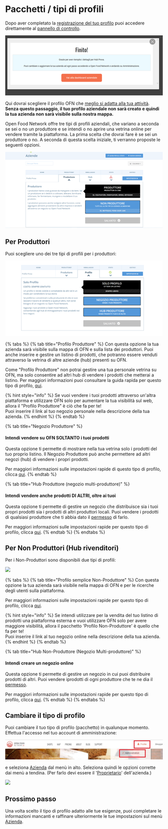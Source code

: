# Pacchetti / tipi di profili

Dopo aver completato la [registrazione del tuo profilo](../register-and-create-your-profile.md) puoi accedere direttamente al [pannello di controllo](enterprise-settings.md).

![](../../.gitbook/assets/finito.png)

Qui dovrai scegliere il profilo OFN che [meglio si adatta alla tua attività](../../your-quick-start-on-ofn-given-who-you-are.md). **Senza questo passaggio, il tuo profilo aziendale non sarà creato e quindi la tua azienda non sarà visibile sulla nostra mappa.**

Open Food Network offre tre tipi di profili aziendali, che variano a seconda se sei o no un produttore e se intendi o no aprire una vetrina online per vendere tramite la piattaforma. La prima scelta che dovrai fare è se sei un produttore o no. A seconda di questa scelta iniziale, ti verranno proposte le seguenti opzioni. 

![](../../.gitbook/assets/profilo-produttore-non-produttore.png)

## Per Produttori

Puoi scegliere uno dei tre tipi di profili per i produttori:

![](../../.gitbook/assets/profili-produttore.png)

{% tabs %}
{% tab title="Profilo Produttore" %}
Con questa opzione la tua azienda sarà visibile sulla mappa di OFN e sulla lista dei produttori. Puoi anche inserire e gestire un listino di prodotti, che potranno essere venduti attraverso la vetrina di altre aziende \(hub\) presenti su OFN. 

Come "Profilo Produttore" non potrai gestire una tua personale vetrina su OFN, ma solo consentire ad altri hub di vendere i prodotti che metterai a listino. Per maggiori informazioni puoi consultare la guida rapida per questo tipo di profilo, [qui](../../quick-start-guides/).

{% hint style="info" %}
Se vuoi vendere i tuoi prodotti attraverso un'altra piattaforma e utilizzare OFN solo per aumentare la tua visibilità sul web, allora il "Profilo Produttore" è ciò che fa per te!   
Puoi inserire il link al tuo negozio personale nella descrizione della tua azienda.
{% endhint %}
{% endtab %}

{% tab title="Negozio Produttore" %}
#### Intendi vendere su OFN SOLTANTO i tuoi prodotti

Questa opzione ti permette di mostrare nella tua vetrina solo i prodotti del tuo proprio listino. Il Negozio Produttore può anche permettere ad altri negozi \(hub\) di vendere i propri prodotti. 

Per maggiori informazioni sulle impostazioni rapide di questo tipo di profilo, clicca [qui](../../quick-start-guides/).
{% endtab %}

{% tab title="Hub Produttore \(negozio multi-produttore\)" %}
#### Intendi vendere anche prodotti DI ALTRI, oltre ai tuoi

Questa opzione ti permette di gestire un negozio che distribuisce sia i tuoi propri prodotti sia i prodotti di altri produttori locali. Puoi vendere i prodotti di qualsiasi produttore che ti abbia dato il [permesso](create-or-connect-with-your-supplying-producers.md) di farlo. 

 Per maggiori informazioni sulle impostazioni rapide per questo tipo di profilo, clicca [qui](../../quick-start-guides/).
{% endtab %}
{% endtabs %}

## Per Non Produttori \(Hub rivenditori\)

Per i Non-Produttori sono disponibili due tipi di profili:

![](../../.gitbook/assets/nonprod_new.jpg)

{% tabs %}
{% tab title="Profilo semplice Non-Produttore" %}
Con questa opzione la tua azienda sarà visibile nella mappa di OFN e per le ricerche degli utenti sulla piattaforma. 

Per maggiori informazioni sulle impostazioni rapide per questo tipo di profilo, clicca [qui](../../quick-start-guides/).

{% hint style="info" %}
Se intendi utilizzare per la vendita del tuo listino di prodotti una piattaforma esterna e vuoi utilizzare OFN solo per avere maggiore visibilità, allora il pacchetto 'Profilo Non-Produttore' è quello che fa per te!   
Puoi inserire il link al tuo negozio online nella descrizione della tua azienda. 
{% endhint %}
{% endtab %}

{% tab title="Hub Non-Produttore \(Negozio Multi-produttore\)" %}
#### Intendi creare un negozio online

Questa opzione ti permette di gestire un negozio in cui puoi distribuire prodotti di altri. Puoi vendere iprodotti di ogni produttore che te ne dia il [permesso](create-or-connect-with-your-supplying-producers.md). 

 Per maggiori informazioni sulle impostazioni rapide per questo tipo di profilo, clicca [qui](../../quick-start-guides/multi-producers-shop-hub-quick-setup-guide.md).
{% endtab %}
{% endtabs %}

## Cambiare il tipo di profilo

Puoi cambiare il tuo tipo di profilo \(pacchetto\) in qualunque momento. Effettua l'accesso nel tuo account di amministrazione: 

![](../../.gitbook/assets/access1%20%282%29%20%281%29.jpg)

e seleziona [Azienda](enterprise-settings.md) dal menù in alto. Seleziona quindi le opzioni corrette dai menù a tendina. \(Per farlo devi essere il '[Proprietario](enterprise-settings.md#users)' dell'azienda.\)

![](../../.gitbook/assets/change-package.png)

## Prossimo passo

Una volta scelto il tipo di profilo adatto alle tue esigenze, puoi completare le informazioni mancanti e raffinare ulteriormente le tue impostazioni sul menù [Azienda](enterprise-settings.md). 

